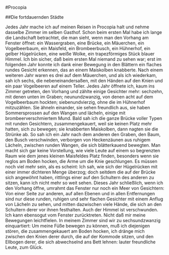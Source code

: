 #Procopia

##Die fortdauernden Städte

Jedes Jahr mache ich auf meinen Reisen in Procopia halt und nehme dasselbe Zimmer im selben Gasthof. Schon beim ersten Mal habe ich lange die Landschaft betrachtet, die man sieht, wenn man den Vorhang am Fenster öffnet: ein Wassergraben, eine Brücke, ein Mäuerchen, ein Vogelbeerbaum, ein Maisfeld, ein Brombeerbusch, ein Hühnerhof, ein gelber Hügelrücken, eine weiße Wolke, ein trapezförmiges Stück blauer Himmel. Ich bin sicher, daß beim ersten Mal niemand zu sehen war; erst im folgenden Jahr konnte ich dank einer Bewegung in den Blättern ein flaches rundes Gesicht erkennen, das an einem Maiskolben knabberte. Nach einem weiteren Jahr waren es drei auf dem Mäuerchen, und als ich wiederkam, sah ich sechs, die nebeneinandersaßen, mit den Händen auf den Knien und ein paar Vogelbeeren auf einem Teller. Jedes Jahr öffnete ich, kaum ins Zimmer getreten, den Vorhang und zählte einige Gesichter mehr: sechzehn, mit denen unten im Graben; neunundzwanzig, von denen acht auf dem Vogelbeerbaum hockten; siebenundvierzig, ohne die im Hühnerhof mitzuzählen. Sie ähneln einander, sie sehen freundlich aus, sie haben Sommersprossen auf den Wangen und lächeln, einige mit brombeerverschmiertem Mund. Bald sah ich die ganze Brücke voller Typen mit runden Gesichtern, zusammengekauert, weil sie keinen Platz mehr hatten, sich zu bewegen; sie knabberten Maiskolben, dann nagten sie die Strünke ab.
So sah ich ein Jahr nach dem anderen den Graben, den Baum, den Busch verschwinden, verborgen von Heckenzäunen aus ruhigem Lächeln, zwischen runden Wangen, die sich blätterkauend bewegten. Man macht sich gar keine Vorstellung, wie viele Leute auf einem so begrenzten Raum wie dem jenes kleinen Maisfeldes Platz finden, besonders wenn sie reglos am Boden hocken, die Arme um die Knie geschlungen. Es müssen noch viel mehr sein, als es scheint: Ich sah, wie sich der Hügelrücken mit einer immer dichteren Menge überzog; doch seitdem die auf der Brücke sich angewöhnt haben, rittlings einer auf den Schultern des anderen zu sitzen, kann ich nicht mehr so weit sehen.
Dieses Jahr schließlich, wenn ich den Vorhang öffne, umrahmt das Fenster nur noch ein Meer von Gesichtern: Von einer Seite zur anderen, auf allen Ebenen und in allen Entfernungen sind nur diese runden, ruhigen und sehr flachen Gesichter mit einem Anflug von Lächeln zu sehen, und mitten dazwischen viele Hände, die sich an den Schultern derer vor ihnen festhalten. Auch der Himmel ist verschwunden. Ich kann ebensogut vom Fenster zurücktreten.
Nicht daß mir meine Bewegungen leichtfielen. In meinem Zimmer sind wir zu sechsundzwanzig einquartiert: Um meine Füße bewegen zu können, muß ich diejenigen stören, die zusammengekauert am Boden hocken, ich dränge mich zwischen den Knien derer durch, die auf der Kommode sitzen, und den Ellbogen derer, die sich abwechselnd ans Bett lehnen: lauter freundliche Leute, zum Glück.
